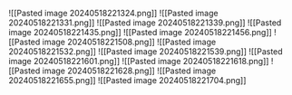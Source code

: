![[Pasted image 20240518221324.png]]
![[Pasted image 20240518221331.png]]
![[Pasted image 20240518221339.png]]
![[Pasted image 20240518221435.png]]
![[Pasted image 20240518221456.png]]
![[Pasted image 20240518221508.png]]
![[Pasted image 20240518221532.png]]
![[Pasted image 20240518221539.png]]
![[Pasted image 20240518221601.png]]
![[Pasted image 20240518221618.png]]
![[Pasted image 20240518221628.png]]
![[Pasted image 20240518221655.png]]
![[Pasted image 20240518221704.png]]
